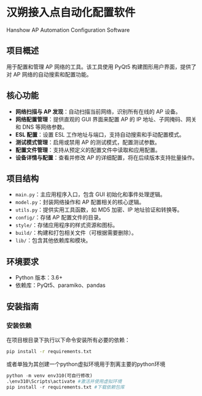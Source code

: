 # 汉朔接入点自动化配置软件   
Hanshow AP Automation Configuration Software

## 项目概述
用于配置和管理 AP 网络的工具。该工具使用 PyQt5 构建图形用户界面，提供了对 AP 网络的自动搜索和配置功能。

## 核心功能
- **网络扫描与 AP 发现**：自动扫描当前网络，识别所有在线的 AP 设备。
- **网络配置管理**：提供直观的 GUI 界面来配置 AP 的 IP 地址、子网掩码、网关和 DNS 等网络参数。
- **ESL 配置**：设置 ESL 工作地址与端口，支持自动搜索和手动配置模式。
- **测试模式管理**：启用或禁用 AP 的测试模式，配置测试参数。
- **配置文件管理**：支持从预定义的配置文件中读取和应用配置。
- **设备详情与配置**：查看并修改 AP 的详细配置，将在后续版本支持批量操作。

## 项目结构
- `main.py`：主应用程序入口，包含 GUI 初始化和事件处理逻辑。
- `model.py`：封装网络操作和 AP 配置相关的核心逻辑。
- `utils.py`：提供实用工具函数，如 MD5 加密、IP 地址验证和转换等。
- `config/`：存储 AP 配置文件的目录。
- `style/`：存储应用程序的样式资源和图标。
- `build/`：构建和打包相关文件（可根据需要删除）。
- `lib/`：包含其他依赖库和模块。

## 环境要求
- Python 版本：3.6+
- 依赖库：PyQt5、paramiko、pandas

## 安装指南

### 安装依赖
在项目根目录下执行以下命令安装所有必要的依赖：
```bash
pip install -r requirements.txt
```
或者单独为其创建一个python虚拟环境用于割离主要的python环境
```python
python -m venv env310(可自行修改)
.\env310\Scripts\activate #激活并使用虚拟环境
pip install -r requirements.txt #下载依赖包库
```
